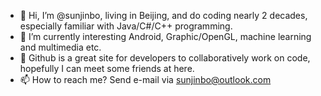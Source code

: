 - 👋 Hi, I’m @sunjinbo, living in Beijing, and do coding nearly 2 decades, especially familiar with Java/C#/C++ programming.
- 🌱 I’m currently interesting Android, Graphic/OpenGL, machine learning and multimedia etc.
- 💞️ Github is a great site for developers to collaboratively work on code, hopefully I can meet some friends at here.
- 📫 How to reach me? Send e-mail via sunjinbo@outlook.com

<!---
sunjinbo/sunjinbo is a ✨ special ✨ repository because its `README.md` (this file) appears on your GitHub profile.
You can click the Preview link to take a look at your changes.
--->
